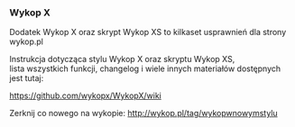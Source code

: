 ### Wykop X

<!--
**wykopx/WykopX** is a ✨ _special_ ✨ repository because its `README.md` (this file) appears on your GitHub profile.

Here are some ideas to get you started:

- 🔭 I’m currently working on ...
- 🌱 I’m currently learning ...
- 👯 I’m looking to collaborate on ...
- 🤔 I’m looking for help with ...
- 💬 Ask me about ...
- 📫 How to reach me: ...
- 😄 Pronouns: ...
- ⚡ Fun fact: ...
-->

Dodatek Wykop X oraz skrypt Wykop XS to kilkaset usprawnień dla strony wykop.pl

Instrukcja dotycząca stylu Wykop X oraz skryptu Wykop XS,  
lista wszystkich funkcji, changelog i wiele innych materiałów dostępnych jest tutaj:

https://github.com/wykopx/WykopX/wiki

Zerknij co nowego na wykopie:
http://wykop.pl/tag/wykopwnowymstylu
